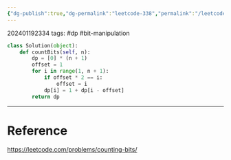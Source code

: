 ```yaml
---
{"dg-publish":true,"dg-permalink":"leetcode-338","permalink":"/leetcode-338/"}
---
```


202401192334
tags: #dp #bit-manipulation 

```python
class Solution(object):
	def countBits(self, n):
		dp = [0] * (n + 1)
		offset = 1
		for i in range(1, n + 1):
			if offset * 2 == i:
				offset = i
			dp[i] = 1 + dp[i - offset]
		return dp
```

---
# Reference

https://leetcode.com/problems/counting-bits/
